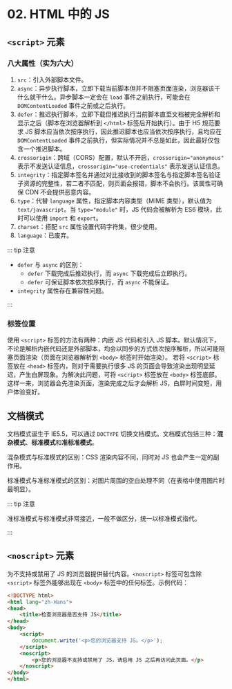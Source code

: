 # 02. HTML 中的 JS

## `<script>` 元素

### 八大属性（实为六大）

1. `src`：引入外部脚本文件。<Badge type="warning" text="可选" />
2. `async`：异步执行脚本，立即下载当前脚本但并不阻塞页面渲染，浏览器该干什么就干什么。异步脚本一定会在 `load` 事件之前执行，可能会在 `DOMContentLoaded` 事件之前或之后执行。<Badge type="warning" text="可选" /> <Badge type="warning" text="仅适用于外部脚本" /> <Badge type="tip" text="HTML5" />
3. `defer`：推迟执行脚本，立即下载但推迟执行当前脚本直至文档被完全解析和显示之后（脚本在浏览器解析到 `</html>` 标签后开始执行）。由于 H5 规范要求 JS 脚本应当依次按序执行，因此推迟脚本也应当依次按序执行，且均应在 `DOMContentLoaded` 事件之前执行，但实际情况并不总是如此，因此最好仅包含一个推迟脚本。<Badge type="warning" text="可选" /> <Badge type="warning" text="仅适用于外部脚本" /> <Badge type="tip" text="HTML4.01" />
4. `crossorigin`：跨域（CORS）配置，默认不开启，`crossorigin="anonymous"` 表示不发送认证信息，`crossorigin="use-credentials"` 表示发送认证信息。<Badge type="warning" text="可选" />
5. `integrity`：指定脚本签名并通过对比接收到的脚本签名与指定脚本签名验证子资源的完整性，若二者不匹配，则页面会报错，脚本不会执行。该属性可确保 CDN 不会提供恶意内容。<Badge type="warning" text="可选" />
6. `type`：代替 `language` 属性，指定脚本内容类型（MIME 类型），默认值为 `text/javascript`。当 `type="module"` 时，JS 代码会被解析为 ES6 模块，此时可以使用 `import` 和 `export`。<Badge type="warning" text="可选" />
7. `charset`：搭配 `src` 属性设置代码字符集，很少使用。<Badge type="warning" text="可选" />
8. `language`：已废弃。

::: tip 注意

- `defer` 与 `async` 的区别：
  - `defer` 下载完成后推迟执行，而 `async` 下载完成后立即执行。
  - `defer` 可保证脚本依次按序执行，而 `async` 不能保证。
- `integrity` 属性存在兼容性问题。

:::

### 标签位置

使用 `<script>` 标签的方法有两种：内嵌 JS 代码和引入 JS 脚本。默认情况下，不论是解析内嵌代码还是外部脚本，均会以同步的方式依次按序解析，所以可能阻塞页面渲染（页面在浏览器解析到 `<body>` 标签时开始渲染）。
若将 `<script>` 标签放在 `<head>` 标签内，则对于需要执行很多 JS 的页面会导致渲染出现明显延迟，产生白屏现象。为解决此问题，可将 `<script>` 标签放在 `<body>` 标签底部。
这样一来，浏览器会先渲染页面，渲染完成之后才会解析 JS，白屏时间变短，用户体验变好。

## 文档模式

文档模式诞生于 IE5.5，可以通过 `DOCTYPE` 切换文档模式。文档模式包括三种：**混杂模式**、**标准模式**和**准标准模式**。

混杂模式与标准模式的区别：CSS 渲染内容不同，同时对 JS 也会产生一定的副作用。

标准模式与准标准模式的区别：对图片周围的空白处理不同（在表格中使用图片时最明显）。

::: tip 注意

准标准模式与标准模式非常接近，一般不做区分，统一以标准模式指代。

:::

## `<noscript>` 元素

为不支持或禁用了 JS 的浏览器提供替代内容。`<noscript>` 标签可包含除 `<script>` 标签外能够出现在 `<body>` 标签中的任何标签。示例代码：

```html
<!DOCTYPE html>
<html lang="zh-Hans">
<head>
    <title>检查浏览器是否支持 JS</title>
</head>
<body>
    <script>
        document.write('<p>您的浏览器支持 JS。</p>');
    </script>
    <noscript>
        <p>您的浏览器不支持或禁用了 JS，请启用 JS 之后再访问此页面。</p>
    </noscript>
</body>
</html>
```
